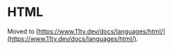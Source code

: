 # HTML

Moved to [https://www.11ty.dev/docs/languages/html/](https://www.11ty.dev/docs/languages/html/).
